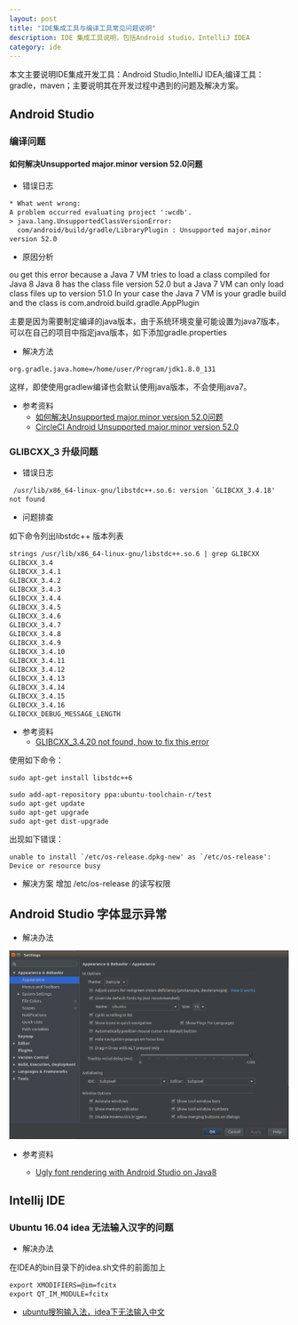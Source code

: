 ```yaml
---
layout: post
title: "IDE集成工具与编译工具常见问题说明"
description: IDE 集成工具说明，包括Android studio，IntelliJ IDEA
category: ide
---
```


本文主要说明IDE集成开发工具：Android Studio,IntelliJ IDEA;编译工具：gradle，maven；主要说明其在开发过程中遇到的问题及解决方案。


## Android Studio

### 编译问题

#### 如何解决Unsupported major.minor version 52.0问题

* 错误日志

```
* What went wrong:
A problem occurred evaluating project ':wcdb'.
> java.lang.UnsupportedClassVersionError: 
  com/android/build/gradle/LibraryPlugin : Unsupported major.minor version 52.0
```

* 原因分析

ou get this error because a Java 7 VM tries to load a class compiled for Java 8
Java 8 has the class file version 52.0 but a Java 7 VM can only load class files up to version 51.0
In your case the Java 7 VM is your gradle build and the class is com.android.build.gradle.AppPlugin

主要是因为需要制定编译的java版本，由于系统环境变量可能设置为java7版本，可以在自己的项目中指定java版本，如下添加gradle.properties

* 解决方法

```
org.gradle.java.home=/home/user/Program/jdk1.8.0_131
```

这样，即使使用gradlew编译也会默认使用java版本，不会使用java7。

* 参考资料
  * [如何解决Unsupported major.minor version 52.0问题](http://www.jianshu.com/p/5eebd3c609d6)
  * [CircleCI Android Unsupported major.minor version 52.0](https://stackoverflow.com/questions/38209522/circleci-android-unsupported-major-minor-version-52-0)


### GLIBCXX_3 升级问题
 
 * 错误日志

 ```
  /usr/lib/x86_64-linux-gnu/libstdc++.so.6: version `GLIBCXX_3.4.18' not found
 ```

 * 问题排查

 如下命令列出libstdc++ 版本列表

 ```
 strings /usr/lib/x86_64-linux-gnu/libstdc++.so.6 | grep GLIBCXX
 GLIBCXX_3.4
GLIBCXX_3.4.1
GLIBCXX_3.4.2
GLIBCXX_3.4.3
GLIBCXX_3.4.4
GLIBCXX_3.4.5
GLIBCXX_3.4.6
GLIBCXX_3.4.7
GLIBCXX_3.4.8
GLIBCXX_3.4.9
GLIBCXX_3.4.10
GLIBCXX_3.4.11
GLIBCXX_3.4.12
GLIBCXX_3.4.13
GLIBCXX_3.4.14
GLIBCXX_3.4.15
GLIBCXX_3.4.16
GLIBCXX_DEBUG_MESSAGE_LENGTH
 ```

* 参考资料
  * [GLIBCXX_3.4.20 not found, how to fix this error](https://askubuntu.com/questions/575505/glibcxx-3-4-20-not-found-how-to-fix-this-error)

使用如下命令：

```
sudo apt-get install libstdc++6
```

```
sudo add-apt-repository ppa:ubuntu-toolchain-r/test 
sudo apt-get update
sudo apt-get upgrade
sudo apt-get dist-upgrade
```

出现如下错误：
```
unable to install `/etc/os-release.dpkg-new' as `/etc/os-release': Device or resource busy
```

* 解决方案
增加 /etc/os-release 的读写权限


## Android Studio 字体显示异常

* 解决办法

![image](/images/ide/android-studo-preference.png)
* 参考资料

  * [Ugly font rendering with Android Studio on Java8](https://askubuntu.com/questions/771931/ugly-font-rendering-with-android-studio-on-java8)


## Intellij IDE

### Ubuntu 16.04 idea 无法输入汉字的问题

* 解决办法

在IDEA的bin目录下的idea.sh文件的前面加上

```
export XMODIFIERS=@im=fcitx
export QT_IM_MODULE=fcitx
```

* [ubuntu搜狗输入法，idea下无法输入中文 ](http://edolphin.site/2016/10/26/ubuntu-ieda-input-chinese/)